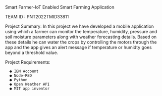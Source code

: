  Smart Farmer-IoT Enabled Smart Farming Application
 
 TEAM ID : PNT2022TMID33811
  
Project Summary:
	   In this project we have developed a mobile application using which a farmer can monitor the temperature, humidity, pressure and soil moisture parameters along with weather forecasting details. Based on these details he can water the crops by controlling the motors through the app and the app gives an alert message if temperature or humidty goes beyond a threshold value.

Project Requirements:

      ●	IBM Account
      ●	Node-RED
      ●	Python
      ●	Open Weather API
      ●	MIT app inventor
      

